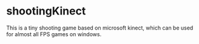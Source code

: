 # shootingKinect
This is a tiny shooting game based on microsoft kinect, which can be used for almost all FPS games on windows.
